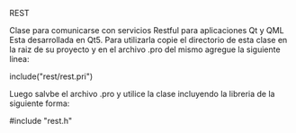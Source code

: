 REST

Clase para comunicarse con servicios Restful para aplicaciones Qt y QML
Esta desarrollada en Qt5. Para utilizarla copie el directorio de esta clase en la raiz de su proyecto y en el archivo .pro del mismo agregue la siguiente linea:

include("rest/rest.pri")

Luego salvbe el archivo .pro y utilice la clase incluyendo la libreria de la siguiente forma:

#include "rest.h"

